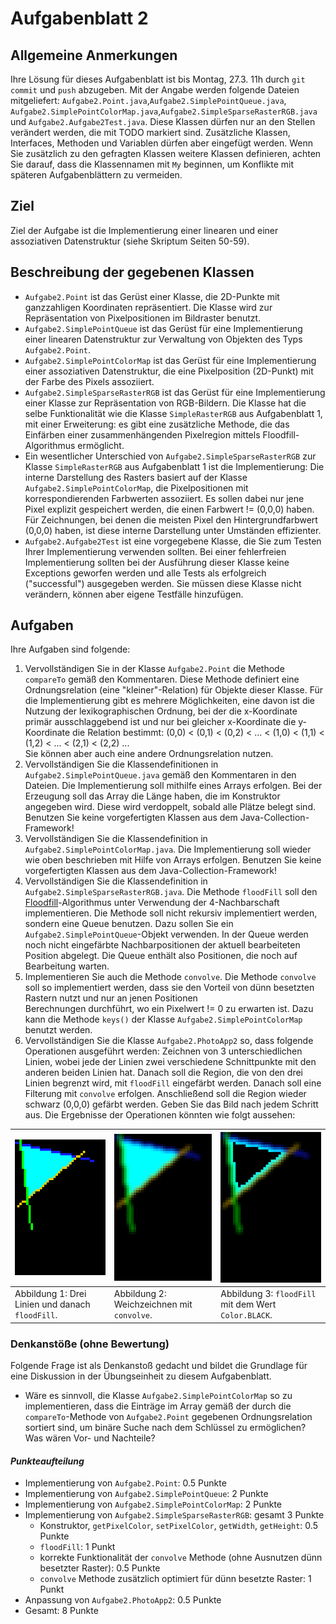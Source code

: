 # Aufgabenblatt 2

## Allgemeine Anmerkungen

Ihre Lösung für dieses Aufgabenblatt ist bis Montag, 27.3. 11h durch `git commit` und `push`
abzugeben. Mit der Angabe werden folgende Dateien mitgeliefert: `Aufgabe2.Point.java`,`Aufgabe2.SimplePointQueue.java`,
`Aufgabe2.SimplePointColorMap.java`,`Aufgabe2.SimpleSparseRasterRGB.java` und `Aufgabe2.Aufgabe2Test.java`. Diese Klassen 
dürfen nur an den Stellen verändert werden, die mit TODO markiert sind. Zusätzliche Klassen,  
Interfaces, Methoden und Variablen dürfen aber eingefügt werden. Wenn Sie zusätzlich zu den 
gefragten Klassen weitere Klassen definieren, achten Sie darauf, dass die Klassennamen mit `My` 
beginnen, um Konflikte mit späteren Aufgabenblättern zu vermeiden.

## Ziel

Ziel der Aufgabe ist die Implementierung einer linearen und einer assoziativen Datenstruktur (siehe
Skriptum Seiten 50-59).

## Beschreibung der gegebenen Klassen
- `Aufgabe2.Point` ist das Gerüst einer Klasse, die 2D-Punkte mit ganzzahligen Koordinaten repräsentiert. 
  Die Klasse wird zur Repräsentation von Pixelpositionen im Bildraster benutzt.
- `Aufgabe2.SimplePointQueue` ist das Gerüst für eine Implementierung einer linearen Datenstruktur zur Verwaltung
  von Objekten des Typs `Aufgabe2.Point`.
- `Aufgabe2.SimplePointColorMap` ist das Gerüst für eine Implementierung einer assoziativen Datenstruktur, die
  eine Pixelposition (2D-Punkt) mit der Farbe des Pixels assoziiert.
- `Aufgabe2.SimpleSparseRasterRGB` ist das Gerüst für eine Implementierung einer Klasse zur Repräsentation 
  von RGB-Bildern. Die Klasse hat die selbe Funktionalität wie die Klasse `SimpleRasterRGB` aus 
  Aufgabenblatt 1, mit einer Erweiterung: es gibt eine zusätzliche Methode, die das Einfärben 
  einer zusammenhängenden Pixelregion mittels Floodfill-Algorithmus ermöglicht. 
- Ein wesentlicher Unterschied von `Aufgabe2.SimpleSparseRasterRGB` zur Klasse `SimpleRasterRGB` aus 
  Aufgabenblatt 1 ist die Implementierung: Die interne Darstellung des Rasters basiert auf der 
  Klasse `Aufgabe2.SimplePointColorMap`, die Pixelpositionen mit korrespondierenden Farbwerten assoziiert. 
  Es sollen dabei nur jene Pixel explizit gespeichert werden, die einen Farbwert != (0,0,0) haben. 
  Für Zeichnungen, bei denen die meisten Pixel den Hintergrundfarbwert (0,0,0) haben, ist diese 
  interne Darstellung unter Umständen effizienter.
- `Aufgabe2.Aufgabe2Test` ist eine vorgegebene Klasse, die Sie zum Testen Ihrer Implementierung verwenden
  sollten. Bei einer fehlerfreien Implementierung sollten bei der Ausführung dieser Klasse keine
  Exceptions geworfen werden und alle Tests als erfolgreich ("successful") ausgegeben werden. Sie
  müssen diese Klasse nicht verändern, können aber eigene Testfälle hinzufügen.

## Aufgaben

Ihre Aufgaben sind folgende:

1. Vervollständigen Sie in der Klasse `Aufgabe2.Point` die Methode `compareTo` gemäß den Kommentaren. Diese 
   Methode definiert eine Ordnungsrelation (eine "kleiner"-Relation) für Objekte dieser Klasse. 
   Für die Implementierung gibt es mehrere Möglichkeiten, eine davon ist die 
   Nutzung der lexikographischen Ordnung, bei der die x-Koordinate primär ausschlaggebend ist 
   und nur bei gleicher x-Koordinate die y-Koordinate die Relation bestimmt:
   (0,0) < (0,1) < (0,2) < ... < (1,0) < (1,1) < (1,2) < ... < (2,1) < (2,2) ...                 
   Sie können aber auch eine andere Ordnungsrelation nutzen.
2. Vervollständigen Sie die Klassendefinitionen in `Aufgabe2.SimplePointQueue.java` gemäß den Kommentaren
   in den Dateien. Die Implementierung soll mithilfe eines Arrays erfolgen. Bei der Erzeugung soll das
   Array die Länge haben, die im Konstruktor angegeben wird. Diese wird verdoppelt, sobald alle
   Plätze belegt sind. Benutzen Sie keine vorgefertigten Klassen aus dem Java-Collection-Framework!
3. Vervollständigen Sie die Klassendefinition in `Aufgabe2.SimplePointColorMap.java`. Die Implementierung 
   soll wieder wie oben beschrieben mit Hilfe von Arrays erfolgen. Benutzen Sie keine 
   vorgefertigten Klassen aus dem Java-Collection-Framework! 
4. Vervollständigen Sie die Klassendefinition in `Aufgabe2.SimpleSparseRasterRGB.java`. Die Methode 
   `floodFill` soll den [Floodfill](https://de.wikipedia.org/wiki/Floodfill)-Algorithmus unter 
   Verwendung der 4-Nachbarschaft implementieren. Die Methode soll nicht rekursiv implementiert
   werden, sondern eine Queue benutzen. Dazu sollen Sie ein `Aufgabe2.SimplePointQueue`-Objekt verwenden.
   In der Queue werden noch nicht eingefärbte Nachbarpositionen der aktuell bearbeiteten Position 
   abgelegt. Die Queue enthält also Positionen, die noch auf Bearbeitung warten. 
5. Implementieren Sie auch die Methode `convolve`. Die Methode `convolve` soll so implementiert 
   werden, dass sie den Vorteil von dünn besetzten Rastern nutzt und nur an jenen Positionen  
   Berechnungen durchführt, wo ein Pixelwert != 0 zu erwarten ist. Dazu kann die Methode `keys()`
   der Klasse `Aufgabe2.SimplePointColorMap` benutzt werden.
6. Vervollständigen Sie die Klasse `Aufgabe2.PhotoApp2` so, dass folgende Operationen ausgeführt werden: 
   Zeichnen von 3 unterschiedlichen Linien, wobei jede der Linien zwei verschiedene Schnittpunkte 
   mit den anderen beiden Linien hat. Danach soll die Region, die von den drei Linien begrenzt 
   wird, mit `floodFill` eingefärbt werden. Danach soll eine Filterung mit `convolve` erfolgen. 
   Anschließend soll die Region wieder schwarz (0,0,0) gefärbt werden. Geben Sie das Bild nach jedem 
   Schritt aus. Die Ergebnisse der Operationen könnten wie folgt aussehen:

| ![3lines](lines1.png)                            | ![filter](lines2.png)                      | ![fillblack](lines3.png)                             |
|--------------------------------------------------|--------------------------------------------|------------------------------------------------------|
| Abbildung 1: Drei Linien und danach `floodFill`. | Abbildung 2: Weichzeichnen mit `convolve`. | Abbildung 3: `floodFill` mit dem Wert `Color.BLACK`. |

### Denkanstöße (ohne Bewertung)
Folgende Frage ist als Denkanstoß gedacht und bildet die Grundlage für eine Diskussion in der 
Übungseinheit zu diesem Aufgabenblatt.

 - Wäre es sinnvoll, die Klasse `Aufgabe2.SimplePointColorMap` so zu implementieren, dass die Einträge im 
   Array gemäß der durch die `compareTo`-Methode von `Aufgabe2.Point` gegebenen Ordnungsrelation  
   sortiert sind, um binäre Suche nach dem Schlüssel zu ermöglichen? Was wären Vor- und Nachteile?

#### _Punkteaufteilung_

- Implementierung von `Aufgabe2.Point`: 0.5 Punkte
- Implementierung von `Aufgabe2.SimplePointQueue`: 2 Punkte
- Implementierung von `Aufgabe2.SimplePointColorMap`: 2 Punkte
- Implementierung von `Aufgabe2.SimpleSparseRasterRGB`: gesamt 3 Punkte
  - Konstruktor, `getPixelColor`, `setPixelColor`, `getWidth`, `getHeight`: 0.5 Punkte
  - `floodFill`: 1 Punkt
  - korrekte Funktionalität der `convolve` Methode
    (ohne Ausnutzen dünn besetzter Raster): 0.5 Punkte
  - `convolve` Methode zusätzlich optimiert für dünn besetzte Raster: 1 Punkt
- Anpassung von `Aufgabe2.PhotoApp2`: 0.5 Punkte
- Gesamt: 8 Punkte

